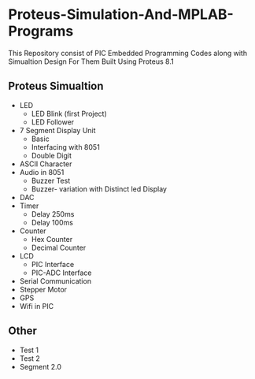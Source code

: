  # Proteus-Simulation-And-MPLAB-Programs

This Repository consist of PIC Embedded Programming Codes along with Simualtion Design For Them Built Using Proteus 8.1

  

## Proteus Simualtion
* LED
    * LED Blink (first Project)
    * LED Follower
* 7 Segment Display Unit
    * Basic
    * Interfacing with 8051
    * Double Digit
* ASCII Character 
* Audio in 8051 
    * Buzzer Test
    * Buzzer- variation with Distinct led Display
* DAC
* Timer
    * Delay 250ms
    * Delay 100ms
* Counter
    * Hex Counter
    * Decimal Counter
* LCD
    * PIC Interface
    * PIC-ADC Interface
* Serial Communication
* Stepper Motor
* GPS
* Wifi in PIC

## Other
* Test 1
* Test 2
* Segment 2.0